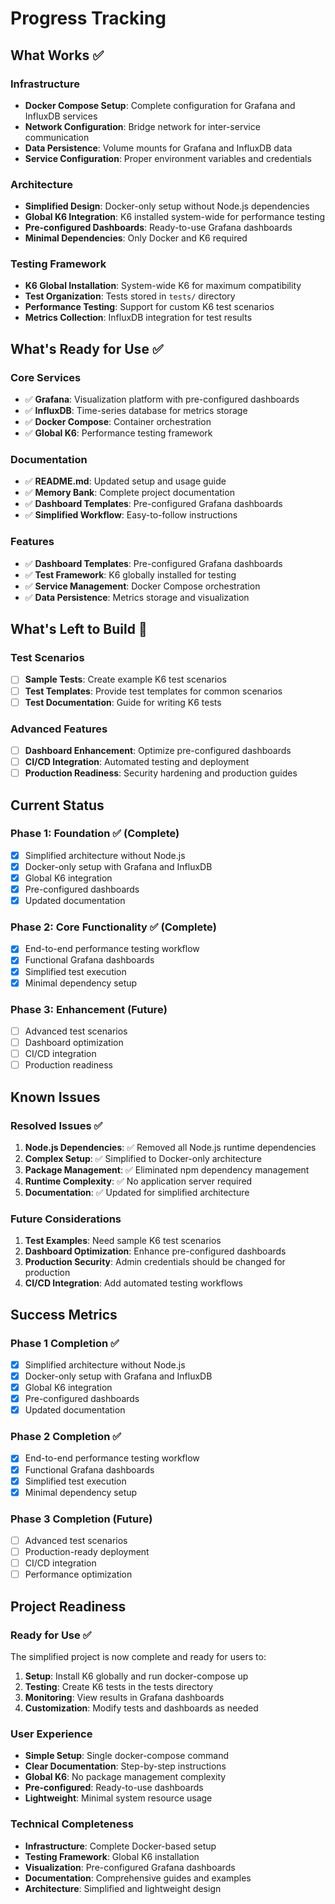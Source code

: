 # Progress Tracking

## What Works ✅

### Infrastructure
- **Docker Compose Setup**: Complete configuration for Grafana and InfluxDB services
- **Network Configuration**: Bridge network for inter-service communication
- **Data Persistence**: Volume mounts for Grafana and InfluxDB data
- **Service Configuration**: Proper environment variables and credentials

### Architecture
- **Simplified Design**: Docker-only setup without Node.js dependencies
- **Global K6 Integration**: K6 installed system-wide for performance testing
- **Pre-configured Dashboards**: Ready-to-use Grafana dashboards
- **Minimal Dependencies**: Only Docker and K6 required

### Testing Framework
- **K6 Global Installation**: System-wide K6 for maximum compatibility
- **Test Organization**: Tests stored in `tests/` directory
- **Performance Testing**: Support for custom K6 test scenarios
- **Metrics Collection**: InfluxDB integration for test results

## What's Ready for Use ✅

### Core Services
- ✅ **Grafana**: Visualization platform with pre-configured dashboards
- ✅ **InfluxDB**: Time-series database for metrics storage
- ✅ **Docker Compose**: Container orchestration
- ✅ **Global K6**: Performance testing framework

### Documentation
- ✅ **README.md**: Updated setup and usage guide
- ✅ **Memory Bank**: Complete project documentation
- ✅ **Dashboard Templates**: Pre-configured Grafana dashboards
- ✅ **Simplified Workflow**: Easy-to-follow instructions

### Features
- ✅ **Dashboard Templates**: Pre-configured Grafana dashboards
- ✅ **Test Framework**: K6 globally installed for testing
- ✅ **Service Management**: Docker Compose orchestration
- ✅ **Data Persistence**: Metrics storage and visualization

## What's Left to Build 🚧

### Test Scenarios
- [ ] **Sample Tests**: Create example K6 test scenarios
- [ ] **Test Templates**: Provide test templates for common scenarios
- [ ] **Test Documentation**: Guide for writing K6 tests

### Advanced Features
- [ ] **Dashboard Enhancement**: Optimize pre-configured dashboards
- [ ] **CI/CD Integration**: Automated testing and deployment
- [ ] **Production Readiness**: Security hardening and production guides

## Current Status

### Phase 1: Foundation ✅ (Complete)
- [x] Simplified architecture without Node.js
- [x] Docker-only setup with Grafana and InfluxDB
- [x] Global K6 integration
- [x] Pre-configured dashboards
- [x] Updated documentation

### Phase 2: Core Functionality ✅ (Complete)
- [x] End-to-end performance testing workflow
- [x] Functional Grafana dashboards
- [x] Simplified test execution
- [x] Minimal dependency setup

### Phase 3: Enhancement (Future)
- [ ] Advanced test scenarios
- [ ] Dashboard optimization
- [ ] CI/CD integration
- [ ] Production readiness

## Known Issues

### Resolved Issues ✅
1. **Node.js Dependencies**: ✅ Removed all Node.js runtime dependencies
2. **Complex Setup**: ✅ Simplified to Docker-only architecture
3. **Package Management**: ✅ Eliminated npm dependency management
4. **Runtime Complexity**: ✅ No application server required
5. **Documentation**: ✅ Updated for simplified architecture

### Future Considerations
1. **Test Examples**: Need sample K6 test scenarios
2. **Dashboard Optimization**: Enhance pre-configured dashboards
3. **Production Security**: Admin credentials should be changed for production
4. **CI/CD Integration**: Add automated testing workflows

## Success Metrics

### Phase 1 Completion ✅
- [x] Simplified architecture without Node.js
- [x] Docker-only setup with Grafana and InfluxDB
- [x] Global K6 integration
- [x] Pre-configured dashboards
- [x] Updated documentation

### Phase 2 Completion ✅
- [x] End-to-end performance testing workflow
- [x] Functional Grafana dashboards
- [x] Simplified test execution
- [x] Minimal dependency setup

### Phase 3 Completion (Future)
- [ ] Advanced test scenarios
- [ ] Production-ready deployment
- [ ] CI/CD integration
- [ ] Performance optimization

## Project Readiness

### Ready for Use ✅
The simplified project is now complete and ready for users to:
1. **Setup**: Install K6 globally and run docker-compose up
2. **Testing**: Create K6 tests in the tests directory
3. **Monitoring**: View results in Grafana dashboards
4. **Customization**: Modify tests and dashboards as needed

### User Experience
- **Simple Setup**: Single docker-compose command
- **Clear Documentation**: Step-by-step instructions
- **Global K6**: No package management complexity
- **Pre-configured**: Ready-to-use dashboards
- **Lightweight**: Minimal system resource usage

### Technical Completeness
- **Infrastructure**: Complete Docker-based setup
- **Testing Framework**: Global K6 installation
- **Visualization**: Pre-configured Grafana dashboards
- **Documentation**: Comprehensive guides and examples
- **Architecture**: Simplified and lightweight design